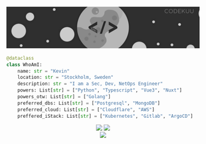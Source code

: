 ![Banner](https://raw.githubusercontent.com/codekuu/codekuu/master/profileavatarbanner.png)
```python
@dataclass
class WhoAmI:
    name: str = "Kevin"
    location: str = "Stockholm, Sweden"
    description: str = "I am a Sec, Dev, NetOps Engineer"
    powers: List[str] = ["Python", "Typescript", "Vue3", "Nuxt"]
    powers_otw: List[str] = ["Golang"]
    preferred_dbs: List[str] = ["Postgresql", "MongoDB"]
    preferred_cloud: List[str] = ["Cloudflare", "AWS"]
    preffered_iStack: List[str] = ["Kubernetes", "Gitlab", "ArgoCD"]
```
<p align="center"> 
  <img src="https://github-readme-stats.vercel.app/api?username=codekuu&count_private=true&show_icons=true&theme=dark&hide=prs" />
  <img src="https://github-readme-stats.vercel.app/api/top-langs/?username=codekuu&layout=compact&theme=dark" /><br/>
  <img src="https://visitcount.itsvg.in/api?id=codekuu&label=Profile%20Views&color=12&icon=1&pretty=true" />
</p>
